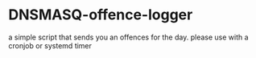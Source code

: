 # DNSMASQ-offence-logger
a simple script that sends you an offences for the day. please use with a cronjob or systemd timer
